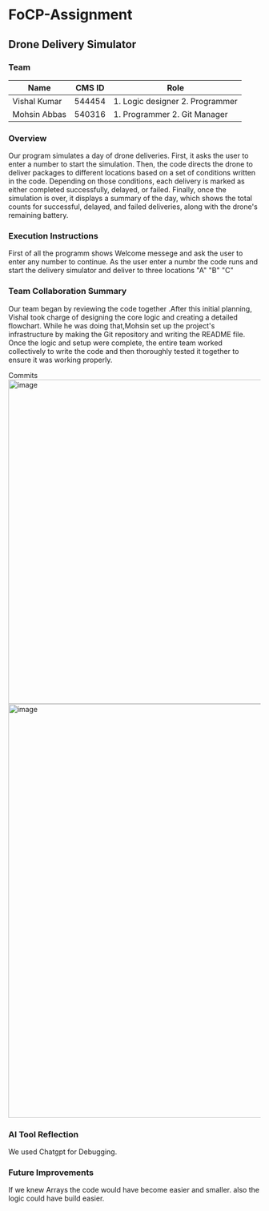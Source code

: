 # FoCP-Assignment
## Drone Delivery Simulator
### Team 
|Name |CMS ID |Role|
|--- |--- |--- |
|Vishal Kumar |544454 |1. Logic designer 2. Programmer |
|Mohsin Abbas |540316 |1. Programmer 2. Git Manager |

### Overview
Our program simulates a day of drone deliveries. First, it asks the user to enter a number to start the simulation. Then, the code directs the drone to deliver packages to different locations based on a set of conditions written in the code. Depending on those conditions, each delivery is marked as either completed successfully, delayed, or failed. Finally, once the simulation is over, it displays a summary of the day, which shows the total counts for successful, delayed, and failed deliveries, along with the drone's remaining battery.
### Execution Instructions
First of all the programm shows Welcome messege and ask the user to enter any number to continue. As the user enter a numbr the code runs and start the delivery simulator and deliver to three locations "A" "B" "C" 
### Team Collaboration Summary
Our team began by reviewing the code together .After this initial planning, Vishal took charge of designing the core logic and
creating a detailed flowchart. While he was doing that,Mohsin set up the project's infrastructure by making the Git repository
and writing the README file. Once the logic and setup were complete, the entire team worked collectively to write the code and
then thoroughly tested it together to ensure it was working properly.

Commits 
<img width="1822" height="648" alt="image" src="https://github.com/user-attachments/assets/d007f3f8-0200-4692-86ae-90b5b8c0c15b" />
<img width="1790" height="827" alt="image" src="https://github.com/user-attachments/assets/778acd60-1b9c-4981-9e96-31b2d440699b" />


### AI Tool Reflection
We used Chatgpt for Debugging.
### Future Improvements
If we knew Arrays the code would have become easier and smaller. also the logic could have build easier. 
